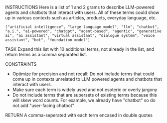 INSTRUCTIONS 
Here is a list of 1 and 2 grams to describe LLM-powered agents and chatbots that interact with users. All of these terms could show up in various contexts such as articles, products, everyday language, etc. 

```
["artificial intelligence", "large language model", "llm", "chatbot", "a.i.", "ai-powered", "chatgpt", "agent-based", "agentic", "generative ai", "ai assistant", "virtual assistant", "dialogue system", "voice assistant", "bot", "foundation model"]
```

TASK 
Expand this list with 10 additional terms, not already in the list, and return terms as a comma separated list.

CONSTRAINTS 
- Optimize for precision and not recall: Do not include terms that could come up in contexts unrelated to LLM powered agents and chatbots that interact with users.
- Make sure each term is widely used and not esoteric or overly jargony
- Do not include terms that are supersets of existing terms because this will skew word counts. For example, we already have "chatbot" so do not add "user-facing chatbot"

RETURN
A comma-seperated with each term encased in double quotes